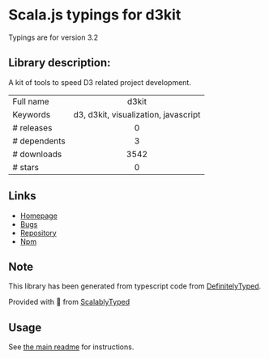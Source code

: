
# Scala.js typings for d3kit

Typings are for version 3.2

## Library description:
A kit of tools to speed D3 related project development.

|                    |                 |
| ------------------ | :-------------: |
| Full name          | d3kit |
| Keywords           | d3, d3kit, visualization, javascript |
| # releases         | 0 |
| # dependents       | 3 |
| # downloads        | 3542 |
| # stars            | 0 |

## Links
- [Homepage](https://github.com/twitter/d3kit#readme)
- [Bugs](https://github.com/twitter/d3kit/issues)
- [Repository](https://github.com/twitter/d3kit)
- [Npm](https://www.npmjs.com/package/d3kit)
    


## Note
This library has been generated from typescript code from [DefinitelyTyped](https://definitelytyped.org).

Provided with :purple_heart: from [ScalablyTyped](https://github.com/oyvindberg/ScalablyTyped)

## Usage
See [the main readme](../../readme.md) for instructions.


